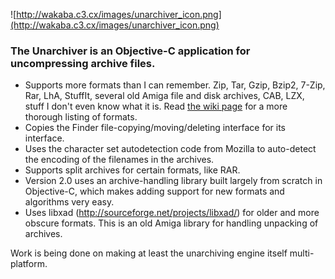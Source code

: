 ![http://wakaba.c3.cx/images/unarchiver_icon.png](http://wakaba.c3.cx/images/unarchiver_icon.png)

### The Unarchiver is an Objective-C application for uncompressing archive files. ###

  * Supports more formats than I can remember. Zip, Tar, Gzip, Bzip2, 7-Zip, Rar, LhA, StuffIt, several old Amiga file and disk archives, CAB, LZX, stuff I don't even know what it is. Read [the wiki page](http://code.google.com/p/theunarchiver/wiki/SupportedFormats) for a more thorough listing of formats.
  * Copies the Finder file-copying/moving/deleting interface for its interface.
  * Uses the character set autodetection code from Mozilla to auto-detect the encoding of the filenames in the archives.
  * Supports split archives for certain formats, like RAR.
  * Version 2.0 uses an archive-handling library built largely from scratch in Objective-C, which makes adding support for new formats and algorithms very easy.
  * Uses libxad (http://sourceforge.net/projects/libxad/) for older and more obscure formats. This is an old Amiga library for handling unpacking of archives.

Work is being done on making at least the unarchiving engine itself multi-platform.